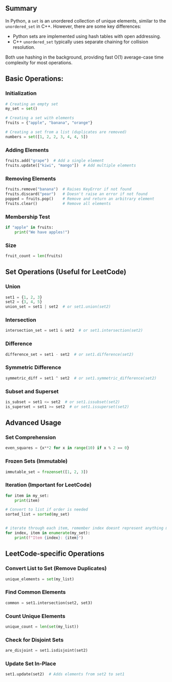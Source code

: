 ## Summary
In Python, a `set` is an unordered collection of unique elements, similar to the `unordered_set` in C++. However, there are some key differences:

- Python sets are implemented using hash tables with open addressing.
- C++ `unordered_set` typically uses separate chaining for collision resolution.

Both use hashing in the background, providing fast O(1) average-case time complexity for most operations.

## Basic Operations:

### Initialization
```python
# Creating an empty set
my_set = set()

# Creating a set with elements
fruits = {"apple", "banana", "orange"}

# Creating a set from a list (duplicates are removed)
numbers = set([1, 2, 2, 3, 4, 4, 5])
```

### Adding Elements
```python
fruits.add("grape")  # Add a single element
fruits.update(["kiwi", "mango"])  # Add multiple elements
```

### Removing Elements
```python
fruits.remove("banana")  # Raises KeyError if not found
fruits.discard("pear")   # Doesn't raise an error if not found
popped = fruits.pop()    # Remove and return an arbitrary element
fruits.clear()           # Remove all elements
```

### Membership Test
```python
if "apple" in fruits:
    print("We have apples!")
```

### Size
```python
fruit_count = len(fruits)
```

## Set Operations (Useful for LeetCode)

### Union
```python
set1 = {1, 2, 3}
set2 = {3, 4, 5}
union_set = set1 | set2  # or set1.union(set2)
```

### Intersection
```python
intersection_set = set1 & set2  # or set1.intersection(set2)
```

### Difference
```python
difference_set = set1 - set2  # or set1.difference(set2)
```

### Symmetric Difference
```python
symmetric_diff = set1 ^ set2  # or set1.symmetric_difference(set2)
```

### Subset and Superset
```python
is_subset = set1 <= set2  # or set1.issubset(set2)
is_superset = set1 >= set2  # or set1.issuperset(set2)
```

## Advanced Usage

### Set Comprehension
```python
even_squares = {x**2 for x in range(10) if x % 2 == 0}
```

### Frozen Sets (Immutable)
```python
immutable_set = frozenset([1, 2, 3])
```

### Iteration (Important for LeetCode)
```python
for item in my_set:
    print(item)

# Convert to list if order is needed
sorted_list = sorted(my_set)


# iterate through each item, remember index doesnt represent anything meaningful
for index, item in enumerate(my_set): 
	print(f"Item {index}: {item}")
```

## LeetCode-specific Operations

### Convert List to Set (Remove Duplicates)
```python
unique_elements = set(my_list)
```

### Find Common Elements
```python
common = set1.intersection(set2, set3)
```

### Count Unique Elements
```python
unique_count = len(set(my_list))
```

### Check for Disjoint Sets
```python
are_disjoint = set1.isdisjoint(set2)
```

### Update Set In-Place
```python
set1.update(set2)  # Adds elements from set2 to set1
```